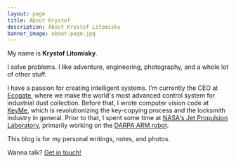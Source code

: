 ```yaml
---
layout: page
title: About Krystof
description: About Krystof Litomisky
banner_image: about-page.jpg
---
```


My name is **Krystof Litomisky**.

I solve problems. I like adventure, engineering, photography,
and a whole lot of other stuff.

I have a passion for creating intelligent systems.
I'm currently the CEO at
<a href="https://www.ecogate.com" title="Ecogate" target="_blank">Ecogate</a>,
where we make the world's most advanced control system for
industrial dust collection.
Before that, I wrote computer vision code at
<a href="https://www.key.me/" title="KeyMe" target="_blank">KeyMe</a>,
which is revolutionizing the key-copying process and the
locksmith industry in general.
Prior to that, I spent some time at
<a href="https://www.jpl.nasa.gov/" title="Jet Propulsion Laboratory"
   target="_blank">
   NASA's Jet Propulsion Laboratory</a>,
primarily working on the
<a href="https://www.youtube.com/watch?v=scOd9aILwPY"
   title="Watch a YouTube video of the DARPA ARM robot"
   target="_blank">
   DARPA ARM robot</a>.

This blog is for my personal writings, notes, and photos.

Wanna talk?
<a href="{{site.url}}/contact/" title="Contact me!">Get in touch!</a>
